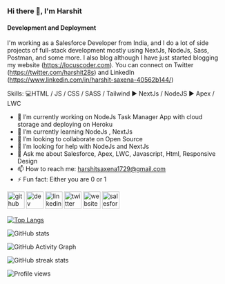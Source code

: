 ### Hi there 👋, I'm Harshit

#### Development and Deployment 

I'm working as a Salesforce Developer from India, and I do a lot of side projects of full-stack development mostly using NextJs, NodeJs, Sass, Postman, and some more. I also blog although I have just started blogging my website (https://locuscoder.com). You can connect on Twitter (https://twitter.com/harshit28s) and LinkedIn (https://www.linkedin.com/in/harshit-saxena-40562b144/)


Skills: 💻HTML / JS / CSS / SASS / Tailwind 
        ► NextJs / NodeJS 
        ► Apex / LWC 

- 🔭 I’m currently working on NodeJs Task Manager App with cloud storage and deploying on Heroku 
- 🌱 I’m currently learning NodeJs , NextJs 
- 👯 I’m looking to collaborate on Open Source 
- 🤔 I’m looking for help with NodeJs and NextJs 
- 💬 Ask me about Salesforce, Apex, LWC, Javascript, Html, Responsive Design 
- 📫 How to reach me: harshitsaxena1729@gmail.com 
- ⚡ Fun fact: Either you are 0 or 1  


[<img src='https://cdn.jsdelivr.net/npm/simple-icons@3.0.1/icons/github.svg' alt='github' height='40'>](https://github.com/Harshit-Saxena)  [<img src='https://cdn.jsdelivr.net/npm/simple-icons@3.0.1/icons/hashnode.svg' alt='dev' height='40'>](https://hashnode.com/@HarshitSaxena)  [<img src='https://cdn.jsdelivr.net/npm/simple-icons@3.0.1/icons/linkedin.svg' alt='linkedin' height='40'>](https://www.linkedin.com/in/https://www.linkedin.com/in/harshit-saxena-40562b144//)  [<img src='https://cdn.jsdelivr.net/npm/simple-icons@3.0.1/icons/twitter.svg' alt='twitter' height='40'>](https://twitter.com/https://twitter.com/harshit28s)  [<img src='https://cdn.jsdelivr.net/npm/simple-icons@3.0.1/icons/icloud.svg' alt='website' height='40'>](https://locuscoder.com)  [<img src='https://cdn.jsdelivr.net/npm/simple-icons@3.0.1/icons/salesforce.svg' alt='salesforce' height='40'>](https://trailblazer.me/id/harshitsaxena)  

[![Top Langs](https://github-readme-stats.vercel.app/api/top-langs/?username=Harshit-Saxena)](https://github.com/anuraghazra/github-readme-stats)

![GitHub stats](https://github-readme-stats.vercel.app/api?username=Harshit-Saxena&show_icons=true)  

![GitHub Activity Graph](https://activity-graph.herokuapp.com/graph?username=Harshit-Saxena)  

![GitHub streak stats](https://github-readme-streak-stats.herokuapp.com/?user=Harshit-Saxena)  

![Profile views](https://gpvc.arturio.dev/Harshit-Saxena)  
